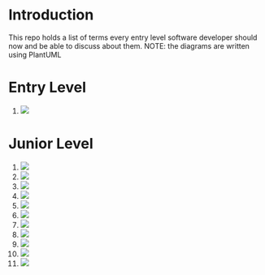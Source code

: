 # Introduction

This repo holds a list of terms every entry level software developer should now and be able to discuss about them.
NOTE: the diagrams are written using PlantUML

# Entry Level

1.  ![](./student_level.puml.png)

# Junior Level

1. ![](./junior_level.puml.png)
1. ![](./basic_computer.puml.png)
1. ![](./network.puml.png)
1. ![](./linux.puml.png)
1. ![](./git.puml.png)
1. ![](./editors.puml.png)
1. ![](./dev_flow.puml.png)
1. ![](./docs.puml.png)
1. ![](./virtualization.puml.png)
1. ![](./testing.puml.png)
1. ![](./devops.puml.png)
